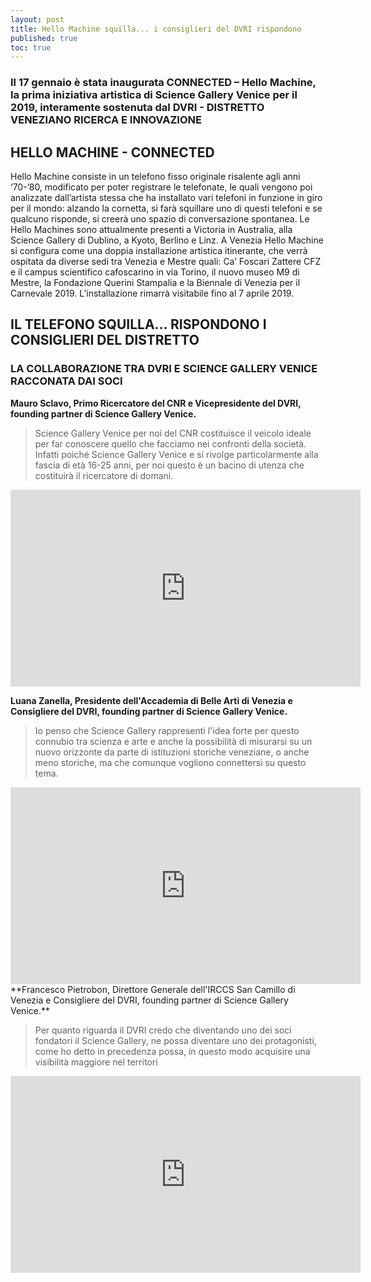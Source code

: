 ```yaml
---
layout: post
title: Hello Machine squilla... i consiglieri del DVRI rispondono
published: true
toc: true
---
```


### Il 17 gennaio è stata inaugurata CONNECTED – Hello Machine, la prima iniziativa artistica di Science Gallery Venice per il 2019, interamente sostenuta dal DVRI - DISTRETTO VENEZIANO RICERCA E INNOVAZIONE

## HELLO MACHINE - CONNECTED

Hello Machine consiste in un telefono fisso originale risalente agli anni ‘70-’80, modificato per poter registrare le telefonate, le quali vengono poi analizzate dall’artista stessa che ha installato vari telefoni in funzione in giro per il mondo: alzando la cornetta, si farà squillare uno di questi telefoni e se qualcuno risponde, si creerà uno spazio di conversazione spontanea. Le Hello Machines sono attualmente presenti a Victoria in Australia, alla Science Gallery di Dublino, a Kyoto, Berlino e Linz. A Venezia Hello Machine si configura come una doppia installazione artistica itinerante, che verrà ospitata da diverse sedi tra Venezia e Mestre quali: Ca’ Foscari Zattere CFZ e il campus scientifico cafoscarino in via Torino, il nuovo museo M9 di Mestre, la Fondazione Querini Stampalia e la Biennale di Venezia per il Carnevale 2019. L’installazione rimarrà visitabile fino al 7 aprile 2019.

## IL TELEFONO SQUILLA... RISPONDONO I CONSIGLIERI DEL DISTRETTO
### LA COLLABORAZIONE TRA DVRI E SCIENCE GALLERY VENICE RACCONATA DAI SOCI

**Mauro Sclavo, Primo Ricercatore del CNR e Vicepresidente del DVRI, founding partner di Science Gallery Venice.**

> Science Gallery Venice per noi del CNR costituisce il veicolo ideale per far conoscere quello che facciamo nei confronti della società. Infatti poiché Science Gallery Venice e si rivolge particolarmente alla fascia di età 16-25 anni, per noi questo è un bacino di utenza che costituirà il ricercatore di domani.

<iframe width="560" height="315" src="https://www.youtube.com/embed/r0KQncqVODA" frameborder="0" allow="accelerometer; autoplay; encrypted-media; gyroscope; picture-in-picture" allowfullscreen></iframe>

<br>

**Luana Zanella, Presidente dell'Accademia di Belle Arti di Venezia e Consigliere del DVRI, founding partner di Science Gallery Venice.**

> Io penso che Science Gallery rappresenti l'idea forte per questo connubio tra
scienza e arte e anche la possibilità di misurarsi su un nuovo orizzonte da parte di
istituzioni storiche veneziane, o anche meno storiche, ma che comunque vogliono
connettersi su questo tema.

<iframe width="560" height="315" src="https://www.youtube.com/embed/hmSMiv3btAE" frameborder="0" allow="accelerometer; autoplay; encrypted-media; gyroscope; picture-in-picture" allowfullscreen></iframe>

<br> 
**Francesco Pietrobon, Direttore Generale dell'IRCCS San Camillo di Venezia e Consigliere del DVRI, founding partner di Science Gallery Venice.**

> Per quanto riguarda il DVRI credo che diventando uno dei soci fondatori
il Science Gallery, ne possa diventare uno dei protagonisti, come ho detto in
precedenza possa, in questo modo acquisire una visibilità maggiore nel territori

<iframe width="560" height="315" src="https://www.youtube.com/embed/6nZstVLbOCc" frameborder="0" allow="accelerometer; autoplay; encrypted-media; gyroscope; picture-in-picture" allowfullscreen></iframe>
